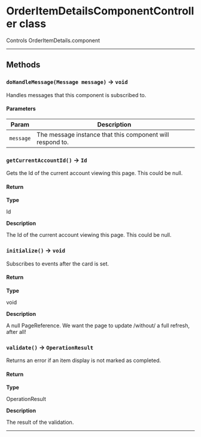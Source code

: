 # OrderItemDetailsComponentController class

Controls OrderItemDetails.component

---
## Methods
### `doHandleMessage(Message message)` → `void`

Handles messages that this component is subscribed to.

#### Parameters
|Param|Description|
|-----|-----------|
|`message` |  The message instance that this component will respond to. |

### `getCurrentAccountId()` → `Id`

Gets the Id of the current account viewing this page. This could be null.

#### Return

**Type**

Id

**Description**

The Id of the current account viewing this page. This could be null.

### `initialize()` → `void`

Subscribes to events after the card is set.

#### Return

**Type**

void

**Description**

A null PageReference. We want the page to update /without/ a full refresh, after all!

### `validate()` → `OperationResult`

Returns an error if an item display is not marked as completed.

#### Return

**Type**

OperationResult

**Description**

The result of the validation.

---
